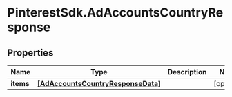 # PinterestSdk.AdAccountsCountryResponse

## Properties

Name | Type | Description | Notes
------------ | ------------- | ------------- | -------------
**items** | [**[AdAccountsCountryResponseData]**](AdAccountsCountryResponseData.md) |  | [optional] 


